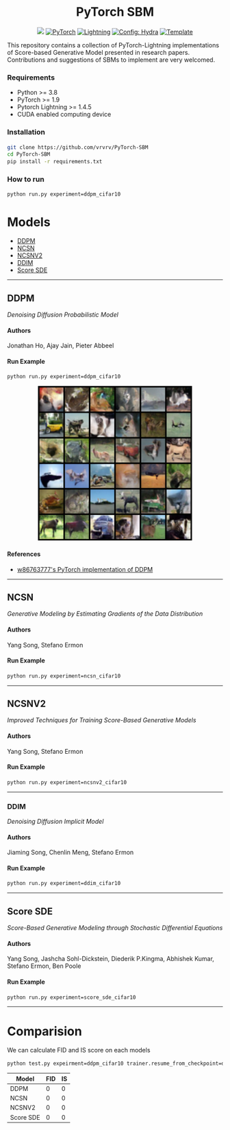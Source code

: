 <h1 align="center">
  <b>PyTorch SBM</b><br>
</h1>

<p align="center">
    <a href="https://www.python.org/"><img src="https://img.shields.io/badge/Python-3.8-blue.svg" /></a>
    <a href="https://pytorch.org/get-started/locally/"><img alt="PyTorch" src="https://img.shields.io/badge/PyTorch-ee4c2c?logo=pytorch&logoColor=white"></a>
    <a href="https://pytorchlightning.ai/"><img alt="Lightning" src="https://img.shields.io/badge/-Lightning-792ee5?logo=pytorchlightning&logoColor=white"></a>
    <a href="https://hydra.cc/"><img alt="Config: Hydra" src="https://img.shields.io/badge/Config-Hydra-89b8cd"></a>
    <a href="https://github.com/ashleve/lightning-hydra-template"><img alt="Template" src="https://img.shields.io/badge/-Lightning--Hydra--Template-017F2F?style=flat&logo=github&labelColor=gray"></a><br>
</p>

This repository contains a collection of PyTorch-Lightning implementations of Score-based Generative Model presented in research papers.
Contributions and suggestions of SBMs to implement are very welcomed.

### Requirements
- Python >= 3.8
- PyTorch >= 1.9
- Pytorch Lightning >= 1.4.5
- CUDA enabled computing device

### Installation
```bash
git clone https://github.com/vrvrv/PyTorch-SBM
cd PyTorch-SBM
pip install -r requirements.txt
```

### How to run
```bash
python run.py experiment=ddpm_cifar10
```

# Models
- [DDPM](#ddpm)
- [NCSN](#ncsn)
- [NCSNV2](#ncsnv2)
- [DDIM](#ddim)
- [Score SDE](#score-sde)

---

## DDPM
_Denoising Diffusion Probabilistic Model_

#### Authors
Jonathan Ho, Ajay Jain, Pieter Abbeel

#### Run Example
```bash
python run.py experiment=ddpm_cifar10
```

<p align="center">
    <img src="assets/ddpm.png" width="360"\>
</p>

#### References
- [w86763777's PyTorch implementation of DDPM](https://github.com/w86763777/pytorch-ddpm)

---

## NCSN
_Generative Modeling by Estimating Gradients of the Data Distribution_

#### Authors
Yang Song, Stefano Ermon

#### Run Example
```bash
python run.py experiment=ncsn_cifar10
```
---

## NCSNV2
_Improved Techniques for Training Score-Based Generative Models_

#### Authors
Yang Song, Stefano Ermon

#### Run Example
```bash
python run.py experiment=ncsnv2_cifar10
```

---

### DDIM
_Denoising Diffusion Implicit Model_

#### Authors
Jiaming Song, Chenlin Meng, Stefano Ermon

#### Run Example
```bash
python run.py experiment=ddim_cifar10
```

---

## Score SDE
_Score-Based Generative Modeling through Stochastic Differential Equations_

#### Authors
Yang Song, Jashcha Sohl-Dickstein, Diederik P.Kingma, Abhishek Kumar, Stefano Ermon, Ben Poole

#### Run Example
```bash
python run.py experiment=score_sde_cifar10
```

---

# Comparision

We can calculate FID and IS score on each models

```bash
python test.py expeirment=ddpm_cifar10 trainer.resume_from_checkpoint=ddpm/cifar10_epoch53.ckpt
```

| Model       | FID | IS  |
| ---         | --- | --- |
| DDPM        |  0  | 0   |
| NCSN        |  0  | 0   |
| NCSNV2      |  0  | 0   |
| Score SDE   |  0  | 0   |